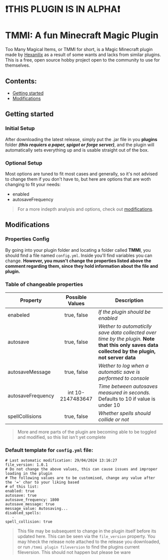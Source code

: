 # ❗THIS PLUGIN IS IN ALPHA❗
# TMMI: A fun Minecraft Magic Plugin
Too Many Magical Items, or TMMI for short, is a Magic Minecraft plugin made by [Hexanilix](https://github.com/Hexanilix) as a
result of some wants and lacks from similar plugins. 
This is a free, open source hobby project open to the community to use for themselves.
## Contents:
- [Getting started](#getting-started)
- [Modifications](#modifications)
## Getting started
### Initial Setup
After downloading the latest release, simply put the .jar file in you **plugins** folder ***(this requiers a paper,
spigot or forge server)***, and the plugin will automatically sets everything up and is usable straight
out of the box.

### Optional Setup
Most options are tuned to fit most cases and generally, so it's not advised to change them if you don't have to,
but here are options that are woth changing to fit your needs:
- enabled
- autosaveFrequency

> For a more indepth analysis and options, check out [modifications](#modifications).

## Modifications
### Properties Config
By going into your plugin folder and locating a folder called **TMMI**, you should find a file named ```config.yml```. Inside you'll find variables you can change. **However, you musn't change the properties listed above the comment regarding them, since they hold information about the file and plugin.**

### Table of changeable properties
| Property | Possible Values | Description |
|---------|:-----------------:|-------------|
|enabeled|true, false| *If the plugin should be enabled* |
|autosave|true, false| *Wether to automaticlly save data collected over time by the plugin.* **Note that this only saves data collected by the plugin, not server data** |
|autosaveMessage|true, false|  *Wether to log when a automatic save is performed to console* |
|autosaveFrequency| int 10-2147483647 | *Time between autosaves measured in seconds.* Defaults to 10 if value is under 10 |
|spellCollisions|true, false|*Whether spells should collide or not*|
> More and more parts of the plugin are becoming able to be toggled and modified, so this list isn't yet complete


### Default template for ```config.yml``` file:
```
# Last automatic modification: 29/04/2024 13:16:27
file_version: 1.0.1
# Do not change the above values, this can cause issues and improper loading in the plugin
# The following values are to be customised, change any value after the '=' char to your liking based
# of this list: 
enabled: true
autosave: true
autosave_frequency: 1800
autosave_message: true
message_value: Autosaving...
disabled_spells: 
   - 
spell_collision: true
```
> This file may be subsequent to change in the plugin itself before its updated here. This can be seen via the
> ```file_version``` property. You may hheck the release note attached to the release you downloaded, or run
> ```/tmmi plugin fileversion``` to find the plugins current fileversion. This should not happen but please be ware
